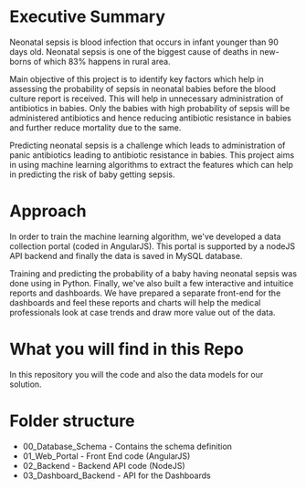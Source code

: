 # Executive Summary
Neonatal sepsis is blood infection that occurs in infant younger than 90 days old. Neonatal sepsis is one of the biggest cause of deaths in new-borns of which 83% happens in rural area. 

Main objective of this project is to identify key factors which help in assessing the probability of sepsis in neonatal babies before the blood culture report is received. This will help in unnecessary administration of antibiotics in babies. Only the babies with high probability of sepsis will be administered antibiotics and hence reducing antibiotic resistance in babies and further reduce mortality due to the same.

Predicting neonatal sepsis is a challenge which leads to administration of panic antibiotics leading to antibiotic resistance in babies. This project aims in using machine learning algorithms to extract the features which can help in predicting the risk of baby getting sepsis. 

# Approach

In order to train the machine learning algorithm, we've developed a data collection portal (coded in AngularJS). This portal is supported by a nodeJS API backend and finally the data is saved in MySQL database.

Training and predicting the probability of a baby having neonatal sepsis was done using in Python. Finally, we've also built a few interactive and intuitice reports and dashboards. We have prepared a separate front-end for the dashboards and feel these reports and charts will help the medical professionals look at case trends and draw more value out of the data.

# What you will find in this Repo

In this repository you will the code and also the data models for our solution.

# Folder structure

- 00_Database_Schema - Contains the schema definition
- 01_Web_Portal - Front End code (AngularJS)
- 02_Backend - Backend API code (NodeJS)
- 03_Dashboard_Backend - API for the Dashboards

